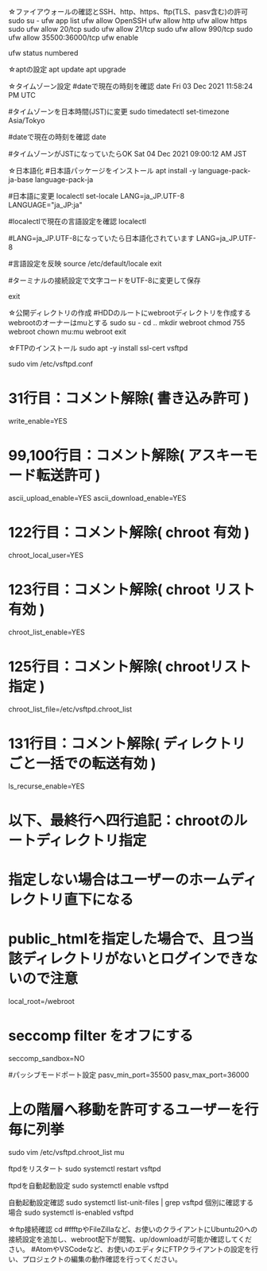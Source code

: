 ☆ファイアウォールの確認とSSH、http、https、ftp(TLS、pasv含む)の許可
sudo su -
ufw app list
ufw allow OpenSSH
ufw allow http
ufw allow https
sudo ufw allow 20/tcp
sudo ufw allow 21/tcp
sudo ufw allow 990/tcp
sudo ufw allow 35500:36000/tcp
ufw enable

ufw status numbered

☆aptの設定
apt update
apt upgrade

☆タイムゾーン設定
#dateで現在の時刻を確認
date
Fri 03 Dec 2021 11:58:24 PM UTC

#タイムゾーンを日本時間(JST)に変更
sudo timedatectl set-timezone Asia/Tokyo

#dateで現在の時刻を確認
date

#タイムゾーンがJSTになっていたらOK
Sat 04 Dec 2021 09:00:12 AM JST


☆日本語化
#日本語パッケージをインストール
apt install -y language-pack-ja-base language-pack-ja

#日本語に変更
localectl set-locale LANG=ja_JP.UTF-8 LANGUAGE="ja_JP:ja"

#localectlで現在の言語設定を確認
localectl

#LANG=ja_JP.UTF-8になっていたら日本語化されています
LANG=ja_JP.UTF-8

#言語設定を反映
source /etc/default/locale
exit

#ターミナルの接続設定で文字コードをUTF-8に変更して保存

exit


☆公開ディレクトリの作成
#HDDのルートにwebrootディレクトリを作成する
webrootのオーナーはmuとする
sudo su -
cd ..
mkdir webroot
chmod 755 webroot
chown mu:mu webroot
exit


☆FTPのインストール
sudo apt -y install ssl-cert vsftpd

sudo vim /etc/vsftpd.conf

# 31行目：コメント解除( 書き込み許可 )

write_enable=YES
# 99,100行目：コメント解除( アスキーモード転送許可 )

ascii_upload_enable=YES
ascii_download_enable=YES
# 122行目：コメント解除( chroot 有効 )

chroot_local_user=YES

# 123行目：コメント解除( chroot リスト有効 )
chroot_list_enable=YES

# 125行目：コメント解除( chrootリスト指定 )

chroot_list_file=/etc/vsftpd.chroot_list
# 131行目：コメント解除( ディレクトリごと一括での転送有効 )

ls_recurse_enable=YES

# 以下、最終行へ四行追記：chrootのルートディレクトリ指定
# 指定しない場合はユーザーのホームディレクトリ直下になる
# public_htmlを指定した場合で、且つ当該ディレクトリがないとログインできないので注意
local_root=/webroot

# seccomp filter をオフにする
seccomp_sandbox=NO

#パッシブモードポート設定
pasv_min_port=35500
pasv_max_port=36000

# 上の階層へ移動を許可するユーザーを行毎に列挙
sudo vim /etc/vsftpd.chroot_list
mu

ftpdをリスタート
sudo systemctl restart vsftpd

ftpdを自動起動設定
sudo systemctl enable vsftpd

自動起動設定確認
sudo systemctl list-unit-files | grep vsftpd
個別に確認する場合
sudo systemctl is-enabled vsftpd


☆ftp接続確認
cd #ffftpやFileZillaなど、お使いのクライアントにUbuntu20への接続設定を追加し、webroot配下が閲覧、up/downloadが可能か確認してください。
#AtomやVSCodeなど、お使いのエディタにFTPクライアントの設定を行い、プロジェクトの編集の動作確認を行ってください。
